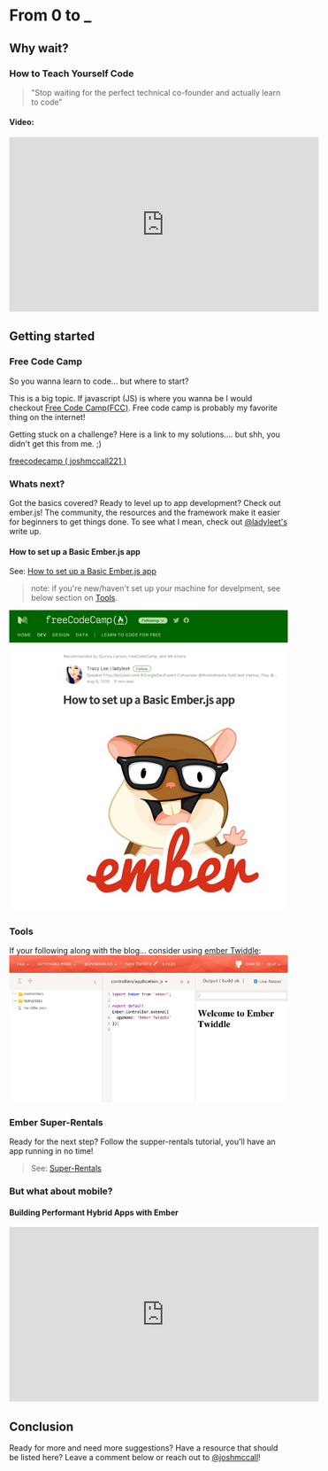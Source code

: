 # From 0 to _
## Why wait?
### How to Teach Yourself Code
> "Stop waiting for the perfect technical co-founder and actually learn to code"

#### Video:
<iframe width="560" height="315" src="https://www.youtube.com/embed/T0qAjgQFR4c" frameborder="0" allowfullscreen></iframe>

## Getting started

### Free Code Camp
So you wanna learn to code... but where to start?

This is a big topic. If javascript (JS) is where you wanna be I would checkout [Free Code Camp(FCC)](https://www.freecodecamp.com/). Free code camp is probably my favorite thing on the internet!

Getting stuck on a challenge? Here is a link to my solutions.... but shh, you didn't get this from me. ;)

[freecodecamp ( joshmccall221 )](https://www.freecodecamp.com/joshmccall221)

### Whats next?

Got the basics covered? Ready to level up to app development? Check out ember.js! The community, the resources and the framework make it easier for beginners to get things done. To see what I mean, check out [@ladyleet's](https://twitter.com/ladyleet)  write up.

#### How to set up a Basic Ember.js app
See: [How to set up a Basic Ember.js app](https://medium.freecodecamp.com/setting-up-a-basic-ember-js-app-c9323760c675)

> note: if you're new/haven't set up your machine for develpment, see below section on [Tools](#tools).

<img src="../images/ladyleet_basic_ember.png" width="">

### Tools
If your following along with the blog... consider using [ember Twiddle](ember-twiddle.com):
<img src="../images/ember_Twiddle.png" width="">


### Ember Super-Rentals
Ready for the next step? Follow the supper-rentals tutorial, you'll have an app running in no time!

> See: [Super-Rentals ](https://guides.emberjs.com/v2.16.0/tutorial/ember-cli/)

### But what about mobile?

#### Building Performant Hybrid Apps with Ember
<iframe width="560" height="315" src="https://www.youtube.com/embed/UL7OkXyT_2o" frameborder="0" allowfullscreen></iframe>

## Conclusion

Ready for more and need more suggestions? Have a resource that should be listed here? Leave a comment below or reach out to [@joshmccall](https://twitter.com/joshmccall)!

